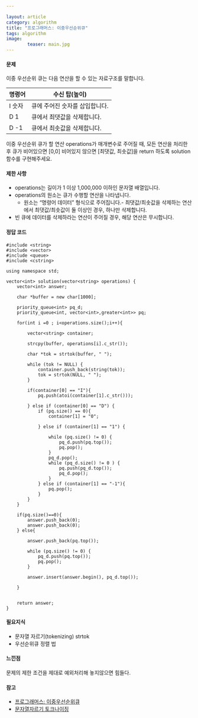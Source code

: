 ```yaml
---

layout: article
category: algorithm
title: "프로그래머스: 이중우선순위큐"
tags: algorithm
image: 
        teaser: main.jpg
---
```


#### 문제

이중 우선순위 큐는 다음 연산을 할 수 있는 자료구조를 말합니다.

| 명령어 | 수신 탑(높이)                  |
| ------ | ------------------------------ |
| I 숫자 | 큐에 주어진 숫자를 삽입합니다. |
| D 1    | 큐에서 최댓값을 삭제합니다.    |
| D -1   | 큐에서 최솟값을 삭제합니다.    |

이중 우선순위 큐가 할 연산 operations가 매개변수로 주어질 때, 모든 연산을 처리한 후 큐가 비어있으면 [0,0] 비어있지 않으면 [최댓값, 최솟값]을 return 하도록 solution 함수를 구현해주세요.

#### 제한 사항

- operations는 길이가 1 이상 1,000,000 이하인 문자열 배열입니다.
- operations의 원소는 큐가 수행할 연산을 나타냅니다.
  - 원소는 “명령어 데이터” 형식으로 주어집니다.- 최댓값/최솟값을 삭제하는 연산에서 최댓값/최솟값이 둘 이상인 경우, 하나만 삭제합니다.
- 빈 큐에 데이터를 삭제하라는 연산이 주어질 경우, 해당 연산은 무시합니다.

#### 정답 코드

```
#include <string>
#include <vector>
#include <queue>
#include <cstring>

using namespace std;

vector<int> solution(vector<string> operations) {
    vector<int> answer;
    
    char *buffer = new char[1000];
    
    priority_queue<int> pq_d;
    priority_queue<int, vector<int>,greater<int>> pq;

    for(int i =0 ; i<operations.size();i++){

        vector<string> container;
        
        strcpy(buffer, operations[i].c_str());
        
        char *tok = strtok(buffer, " ");
        
        while (tok != NULL) {
            container.push_back(string(tok));
            tok = strtok(NULL, " ");
        }
        
        if(container[0] == "I"){
            pq.push(atoi(container[1].c_str()));
            
        } else if (container[0] == "D") {
            if (pq.size() == 0){
                container[1] = "0";
                
            } else if (container[1] == "1") {
                
                while (pq.size() != 0) {
                    pq_d.push(pq.top());
                    pq.pop();
                }
                pq_d.pop();
                while (pq_d.size() != 0 ) {
                    pq.push(pq_d.top());
                    pq_d.pop();
                }
            } else if (container[1] == "-1"){
                pq.pop();
            }
        }
    }
    
    if(pq.size()==0){
        answer.push_back(0);
        answer.push_back(0);
    } else{
        
        answer.push_back(pq.top());
        
        while (pq.size() != 0) {
            pq_d.push(pq.top());
            pq.pop();
        }
        
        answer.insert(answer.begin(), pq_d.top());
        
    }

    
    return answer;
}
```

#### 필요지식

-  문자열 자르기(tokenizing) strtok
- 우선순위큐 정렬 법

#### 느낀점

문제의 제한 조건을 제대로 예외처리해 놓지않으면 힘들다. 



#### 참고

- [프로그래머스: 이중우선순위큐](https://programmers.co.kr/learn/courses/30/lessons/42628)
- [문자열자르기 토크나이징]([https://kamang-it.tistory.com/entry/cstring%EB%AC%B8%EC%9E%90%EC%97%B4-%EC%9D%B4%EC%95%BC%EA%B8%B0-2-%EB%AC%B8%EC%9E%90%EC%97%B4%EC%9D%84-%ED%8A%B9%EC%A0%95-%EB%AC%B8%EC%9E%90%EC%97%B4%EB%A1%9C-%EC%9E%90%EB%A5%B4%EA%B8%B0-%EB%AC%B8%EC%9E%90%EC%97%B4-%ED%86%A0%ED%81%AC%EB%82%98%EC%9D%B4%EC%A7%95](https://kamang-it.tistory.com/entry/cstring문자열-이야기-2-문자열을-특정-문자열로-자르기-문자열-토크나이징))